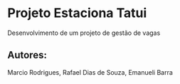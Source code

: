 <h1>Projeto Estaciona Tatui</h1>
Desenvolvimento de um projeto de gestão de vagas

<h2>Autores:</h2>

<p>Marcio Rodrigues, Rafael Dias de Souza, Emanueli Barra<p>
